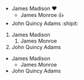 * James Madison :heart:
  * James Monroe :+1:
* John Quincy Adams :shipit:

1. James Madison
   1. James Monroe
2. John Quincy Adams

- James Madison
  - James Monroe
- John Quincy Adams
